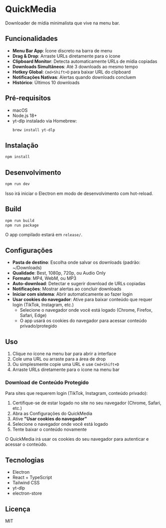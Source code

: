 # QuickMedia

Downloader de mídia minimalista que vive na menu bar.

## Funcionalidades

- **Menu Bar App**: Ícone discreto na barra de menu
- **Drag & Drop**: Arraste URLs diretamente para o ícone
- **Clipboard Monitor**: Detecta automaticamente URLs de mídia copiadas
- **Downloads Simultâneos**: Até 3 downloads ao mesmo tempo
- **Hotkey Global**: `Cmd+Shift+D` para baixar URL do clipboard
- **Notificações Nativas**: Alertas quando downloads concluem
- **Histórico**: Últimos 10 downloads

## Pré-requisitos

- macOS
- Node.js 18+
- yt-dlp instalado via Homebrew:
  ```bash
  brew install yt-dlp
  ```

## Instalação

```bash
npm install
```

## Desenvolvimento

```bash
npm run dev
```

Isso irá iniciar o Electron em modo de desenvolvimento com hot-reload.

## Build

```bash
npm run build
npm run package
```

O app compilado estará em `release/`.

## Configurações

- **Pasta de destino**: Escolha onde salvar os downloads (padrão: ~/Downloads)
- **Qualidade**: Best, 1080p, 720p, ou Audio Only
- **Formato**: MP4, WebM, ou MP3
- **Auto-download**: Detectar e sugerir download de URLs copiadas
- **Notificações**: Mostrar alertas ao concluir downloads
- **Iniciar com sistema**: Abrir automaticamente ao fazer login
- **Usar cookies do navegador**: Ative para baixar conteúdo que requer login (TikTok, Instagram, etc.)
  - Selecione o navegador onde você está logado (Chrome, Firefox, Safari, Edge)
  - O app usará os cookies do navegador para acessar conteúdo privado/protegido

## Uso

1. Clique no ícone na menu bar para abrir a interface
2. Cole uma URL ou arraste para a área de drop
3. Ou simplesmente copie uma URL e use `Cmd+Shift+D`
4. Arraste URLs diretamente para o ícone na menu bar

### Download de Conteúdo Protegido

Para sites que requerem login (TikTok, Instagram, conteúdo privado):

1. Certifique-se de estar logado no site no seu navegador (Chrome, Safari, etc.)
2. Abra as Configurações do QuickMedia
3. Ative **"Usar cookies do navegador"**
4. Selecione o navegador onde você está logado
5. Tente baixar o conteúdo novamente

O QuickMedia irá usar os cookies do seu navegador para autenticar e acessar o conteúdo.

## Tecnologias

- Electron
- React + TypeScript
- Tailwind CSS
- yt-dlp
- electron-store

## Licença

MIT
